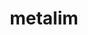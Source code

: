 ---
title: metalim
github: https://github.com/metalim
mode: light
transition: 3s
archetype:
  - Little Bit of Everything
---